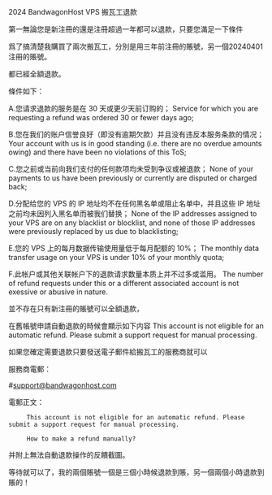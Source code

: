 2024 BandwagonHost VPS 搬瓦工退款

第一無論您是新注冊的還是注冊超過一年都可以退款，只要您滿足一下條件

爲了搞清楚我購買了兩次搬瓦工，分別是用三年前注冊的賬號，另一個20240401注冊的賬號。

都已經全額退款。

條件如下：

A.您请求退款的服务是在 30 天或更少天前订购的；
Service for which you are requesting a refund was ordered 30 or fewer days ago;

B.您在我们的账户信誉良好（即没有逾期欠款）并且没有违反本服务条款的情况；
Your account with us is in good standing (i.e. there are no overdue amounts owing) and there have been no violations of this ToS;

C.您之前或当前向我们支付的任何款项均未受到争议或被退款；
None of your payments to us have been previously or currently are disputed or charged back;

D.分配给您的 VPS 的 IP 地址均不在任何黑名单或阻止名单中，并且这些 IP 地址之前均未因列入黑名单而被我们替换；
None of the IP addresses assigned to your VPS are on any blacklist or blocklist, and none of those IP addresses were previously replaced by us due to blacklisting;

E.您的 VPS 上的每月数据传输使用量低于每月配额的 10%；
The monthly data transfer usage on your VPS is under 10% of your monthly quota;

F.此帐户或其他关联帐户下的退款请求数量本质上并不过多或滥用。
The number of refund requests under this or a different associated account is not exessive or abusive in nature.

並不存在只有新注冊的賬號可以全額退款，

在舊帳號申請自動退款的時候會顯示如下内容
This account is not eligible for an automatic refund. Please submit a support request for manual processing.

如果您確定需要退款只要發送電子郵件給搬瓦工的服務商就可以

服務商電郵：

#support@bandwagonhost.com

電郵正文：

         This account is not eligible for an automatic refund. Please submit a support request for manual processing.

         How to make a refund manually?
         
并附上無法自動退款操作的反饋截圖。

等待就可以了，我的兩個賬號一個是三個小時候退款到賬，另一個兩個小時退款到賬的！
